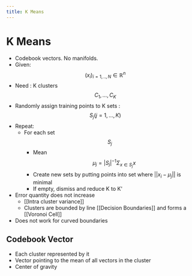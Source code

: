 ```yaml
---
title: K Means
---
```


# K Means
- Codebook vectors. No manifolds.
- Given: $$(x_i)_{i= 1,..,N} \in \mathbb{R}^n$$
- Need : K clusters $$C_1 , … , C_K$$ 
- Randomly assign training points to K sets : $$S_j (j = 1, …, K)$$
- Repeat:
	- For each set $$S_j$$
		- Mean $$\mu_j = |S_j|^{-1} \Sigma_{x \in S_j} x$$
		- Create new sets by putting points into set where $||x_i-\mu_j||$ is minimal
		- If empty, dismiss and reduce K to K'
- Error quantity does not increase
	- [[Intra cluster variance]]
	- Clusters are bounded by line [[Decision Boundaries]] and forms a [[Voronoi Cell]]
- Does not work for curved boundaries

## Codebook Vector
- Each cluster represented by it
- Vector pointing to the mean of all vectors in the cluster
- Center of gravity


























